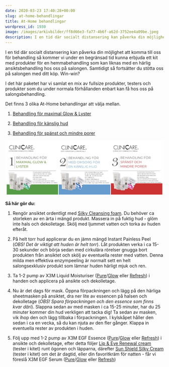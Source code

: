 ```yaml
---
date: 2020-03-23 17:40:28+00:00
slug: at-home-behandlingar
title: At-Home behandlingar
wordpress_id: 1930
image: /images/arkivbilder/ff8d66e3-fa77-4b6f-a62d-3752ee4a09be.jpeg
description: I en tid där socialt distansering kan påverka din möjlighet att komma till oss för behandling så kommer vi under en begränsad tid kunna erbjuda ett kit med produkter för en hemmabehandling som kan liknas med en härlig ansiktsbehandling hos oss på salongen.
---
```


I en tid där socialt distansering kan påverka din möjlighet att komma till oss för behandling så kommer vi under en begränsad tid kunna erbjuda ett kit med produkter för en hemmabehandling som kan liknas med en härlig ansiktsbehandling hos oss på salongen. Samtidigt så fortsätter du stötta oss på salongen med ditt köp. Win-win?

I det här paketet har vi samlat en mix av fullsize produkter, testers och produkter som du under normala förhållanden enbart kan få hos oss på salongsbehandling.

Det finns 3 olika At-Home behandlingar att välja mellan.

1. [Behandling för maximal Glow & Lyster](https://www.beauty-bar.se/produkt/3-│-at-home-behandling/?ref=14)

2. [Behandling för känslig hud](https://www.beauty-bar.se/produkt/2-%e2%94%82-at-home-behandling/?ref=14)

3. [Behandling för spänst och mindre porer](https://www.beauty-bar.se/produkt/3-│-at-home-behandling-2/?ref=14)

![Cliniccare](/images/arkivbilder/clinicaredistancing.jpg)

**Så här gör du:**

1) Rengör ansiktet ordentligt med [Silky Cleansing foam](https://www.beauty-bar.se/produkt/testprodukt-8/?ref=14). Du behöver ca storleken av en ärta i mängd produkt. Massera in på fuktig hud - glöm inte hals och dekolletage. Skölj med ljummet vatten och torka av huden efteråt.

2) På helt torr hud  applicerar du en jämn mängd Instant Painless Peel (_OBS! Det är viktigt att huden är helt torr_). Låt produkten verka i ca 15-30 sekunder och börja sedan med cirkulära rörelser gnugga bort produkten från ansiktet och skölj av eventuella rester med vatten. Denna milda men effektiva enzympeeling är normalt sett en helt salongsexklusiv produkt som lämnar huden härligt mjuk och ren.

3) Ta 1-2 pump av X3M Liquid Moisturiser ([Pure](https://www.beauty-bar.se/produkt/x3m-egf-pure-toner100ml/?ref=14)/[Glow](https://www.beauty-bar.se/produkt/x3megf-glow-liquid-100ml/?ref=14) eller [Refresh](https://www.beauty-bar.se/produkt/x3m-egf-refresh-liquid100ml/?ref=14)) i handen och applicera på ansikte och dekolletage.

4) Nu är det dags för mask. Öppna förpackningen och lägg på den härliga sheetmasken på ansiktet, dra ner lite av essencen på halsen och dekolletage (_OBS! Spara förpackningen och den essence som finns kvar däri_). Slappna sedan av med masken i ca 15-25 minuter, har du 25 minuter kommer din hud verkligen att tacka dig! Ta sedan av masken, vik ihop den och lägg tillbaka i förpackningen. I kylskåpet håller den sedan i ca en vecka, så du kan njuta av den fler gånger. Klappa in eventuella rester av produkten i huden.

5) Följ upp med 1-2 pump av X3M EGF Essence ([Pure](https://www.beauty-bar.se/produkt/x3m-egf-pure-essence50ml/?ref=14)/[Glow](https://www.beauty-bar.se/produkt/x3megf-glow-essence50ml/?ref=14) eller [Refresh](https://www.beauty-bar.se/produkt/x3m-egf-refresh-essence50ml/?ref=14)) i ansikte och dekolletage, efter detta följer [Lip & Eye Renewal cream](https://www.beauty-bar.se/produkt/lip-eye-renewal-cream/?ref=14) (tester i kitet) runt ögonen och läpparna, därefter [Sun Shield Silky Cream](https://www.beauty-bar.se/produkt/sun-shield-silky-cream-spf-30-pa50ml/?ref=14) (tester i kitet) om det är dagtid, eller din favoritkräm för natten - får vi föreslå X3M EGF Serum ([Pure](https://www.beauty-bar.se/produkt/x3m-egf-pure-serum50ml/?ref=14)/[Glow](https://www.beauty-bar.se/produkt/x3m-egf-glow-serum50ml/?ref=14) eller [Refresh](https://www.beauty-bar.se/produkt/x3megf-refresh-serum50ml/?ref=14))
